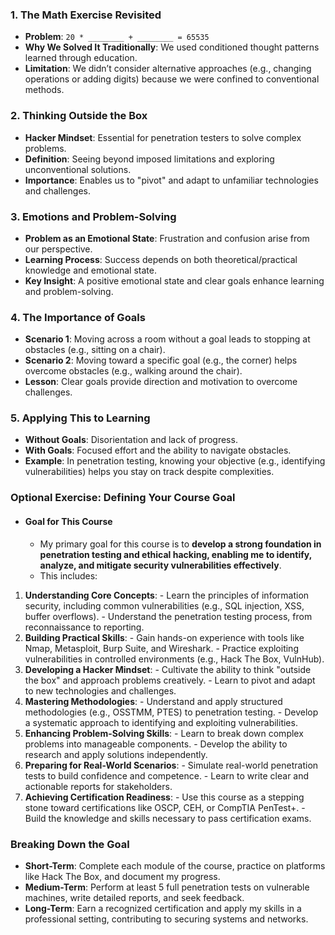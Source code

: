 ### 1. **The Math Exercise Revisited**
   - **Problem**: `20 * ________ + ________ = 65535`
   - **Why We Solved It Traditionally**: We used conditioned thought patterns learned through education.
   - **Limitation**: We didn’t consider alternative approaches (e.g., changing operations or adding digits) because we were confined to conventional methods.



### 2. **Thinking Outside the Box**
   - **Hacker Mindset**: Essential for penetration testers to solve complex problems.
   - **Definition**: Seeing beyond imposed limitations and exploring unconventional solutions.
   - **Importance**: Enables us to "pivot" and adapt to unfamiliar technologies and challenges.



### 3. **Emotions and Problem-Solving**
   - **Problem as an Emotional State**: Frustration and confusion arise from our perspective.
   - **Learning Process**: Success depends on both theoretical/practical knowledge and emotional state.
   - **Key Insight**: A positive emotional state and clear goals enhance learning and problem-solving.



### 4. **The Importance of Goals**
   - **Scenario 1**: Moving across a room without a goal leads to stopping at obstacles (e.g., sitting on a chair).
   - **Scenario 2**: Moving toward a specific goal (e.g., the corner) helps overcome obstacles (e.g., walking around the chair).
   - **Lesson**: Clear goals provide direction and motivation to overcome challenges.



### 5. **Applying This to Learning**
   - **Without Goals**: Disorientation and lack of progress.
   - **With Goals**: Focused effort and the ability to navigate obstacles.
   - **Example**: In penetration testing, knowing your objective (e.g., identifying vulnerabilities) helps you stay on track despite complexities.



### Optional Exercise: Defining Your Course Goal
- #### **Goal for This Course**
	- My primary goal for this course is to **develop a strong foundation in penetration testing and ethical hacking, enabling me to identify, analyze, and mitigate security vulnerabilities effectively**. 
	- This includes:
1. **Understanding Core Concepts**:
	   - Learn the principles of information security, including common vulnerabilities (e.g., SQL injection, XSS, buffer overflows).
	   - Understand the penetration testing process, from reconnaissance to reporting.
2. **Building Practical Skills**:
	   - Gain hands-on experience with tools like Nmap, Metasploit, Burp Suite, and Wireshark.
	   - Practice exploiting vulnerabilities in controlled environments (e.g., Hack The Box, VulnHub).
3. **Developing a Hacker Mindset**:
	   - Cultivate the ability to think "outside the box" and approach problems creatively.
	   - Learn to pivot and adapt to new technologies and challenges.
4. **Mastering Methodologies**:
	   - Understand and apply structured methodologies (e.g., OSSTMM, PTES) to penetration testing.
	   - Develop a systematic approach to identifying and exploiting vulnerabilities.
5. **Enhancing Problem-Solving Skills**:
	   - Learn to break down complex problems into manageable components.
	   - Develop the ability to research and apply solutions independently.
6. **Preparing for Real-World Scenarios**:
	   - Simulate real-world penetration tests to build confidence and competence.
	   - Learn to write clear and actionable reports for stakeholders.
7. **Achieving Certification Readiness**:
	   - Use this course as a stepping stone toward certifications like OSCP, CEH, or CompTIA PenTest+.
	   - Build the knowledge and skills necessary to pass certification exams.



### **Breaking Down the Goal**
- **Short-Term**: Complete each module of the course, practice on platforms like Hack The Box, and document my progress.
- **Medium-Term**: Perform at least 5 full penetration tests on vulnerable machines, write detailed reports, and seek feedback.
- **Long-Term**: Earn a recognized certification and apply my skills in a professional setting, contributing to securing systems and networks.